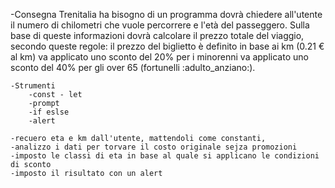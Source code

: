 -Consegna
    Trenitalia ha bisogno di un programma dovrà chiedere all'utente il numero di chilometri che vuole percorrere e l'età del passeggero.
    Sulla base di queste informazioni dovrà calcolare il prezzo totale del viaggio, secondo queste regole:
        il prezzo del biglietto è definito in base ai km (0.21 € al km)
        va applicato uno sconto del 20% per i minorenni
        va applicato uno sconto del 40% per gli over 65 (fortunelli :adulto_anziano:).

    -Strumenti
        -const - let
        -prompt    
        -if eslse
        -alert

    -recuero eta e km dall'utente, mattendoli come constanti,
    -analizzo i dati per torvare il costo originale sejza promozioni
    -imposto le classi di eta in base al quale si applicano le condizioni di sconto 
    -imposto il risultato con un alert     